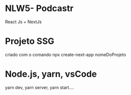 # NLW5- Podcastr 
React Js + NextJs

# Projeto SSG

criado com o comando npx create-next-app nomeDoProjeto
# Node.js, yarn, vsCode

yarn dev, yarn server, yarn start....



